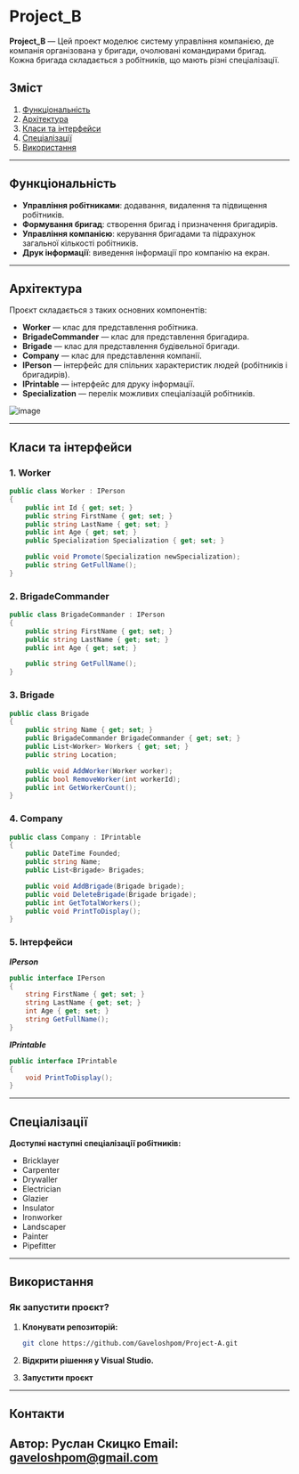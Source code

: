# Project_B

**Project_B** — Цей проект моделює систему управління компанією, де компанія організована у бригади, очолювані командирами бригад. Кожна бригада складається з робітників, що мають різні спеціалізації.

## Зміст

1. [Функціональність](#функціональність)
2. [Архітектура](#архітектура)
3. [Класи та інтерфейси](#класи-та-інтерфейси)
4. [Спеціалізації](#спеціалізації)
5. [Використання](#використання)

---

## Функціональність

- **Управління робітниками**: додавання, видалення та підвищення робітників.
- **Формування бригад**: створення бригад і призначення бригадирів.
- **Управління компанією**: керування бригадами та підрахунок загальної кількості робітників.
- **Друк інформації**: виведення інформації про компанію на екран.

---

## Архітектура

Проєкт складається з таких основних компонентів:

- **Worker** — клас для представлення робітника.
- **BrigadeCommander** — клас для представлення бригадира.
- **Brigade** — клас для представлення будівельної бригади.
- **Company** — клас для представлення компанії.
- **IPerson** — інтерфейс для спільних характеристик людей (робітників і бригадирів).
- **IPrintable** — інтерфейс для друку інформації.
- **Specialization** — перелік можливих спеціалізацій робітників.

![image](https://github.com/user-attachments/assets/1b09748f-6887-41f1-9d39-f2a963b92bf7)


---

## Класи та інтерфейси

### 1. **Worker**

```csharp
public class Worker : IPerson
{
    public int Id { get; set; }
    public string FirstName { get; set; }
    public string LastName { get; set; }
    public int Age { get; set; }
    public Specialization Specialization { get; set; }

    public void Promote(Specialization newSpecialization);
    public string GetFullName();
}
```

### 2. **BrigadeCommander**

```csharp
public class BrigadeCommander : IPerson
{
    public string FirstName { get; set; }
    public string LastName { get; set; }
    public int Age { get; set; }

    public string GetFullName();
}
```

### 3. **Brigade**

```csharp
public class Brigade
{
    public string Name { get; set; }
    public BrigadeCommander BrigadeCommander { get; set; }
    public List<Worker> Workers { get; set; }
    public string Location;

    public void AddWorker(Worker worker);
    public bool RemoveWorker(int workerId);
    public int GetWorkerCount();
}
```

### 4. **Company**

```csharp
public class Company : IPrintable
{
    public DateTime Founded;
    public string Name;
    public List<Brigade> Brigades;

    public void AddBrigade(Brigade brigade);
    public void DeleteBrigade(Brigade brigade);
    public int GetTotalWorkers();
    public void PrintToDisplay();
}
```

### 5. **Інтерфейси**

***IPerson***

```csharp
public interface IPerson
{
    string FirstName { get; set; }
    string LastName { get; set; }
    int Age { get; set; }
    string GetFullName();
}
```

***IPrintable***

```csharp
public interface IPrintable
{
    void PrintToDisplay();
}
```
---
## Спеціалізації
**Доступні наступні спеціалізації робітників:**

* Bricklayer
* Carpenter
* Drywaller
* Electrician
* Glazier
* Insulator
* Ironworker
* Landscaper
* Painter
* Pipefitter
---
## Використання

### Як запустити проєкт?

1. **Клонувати репозиторій:**
   ```bash
   git clone https://github.com/Gaveloshpom/Project-A.git
2. **Відкрити рішення у Visual Studio.**

3. **Запустити проєкт**
---
## Контакти

**Автор:** Руслан Скицко 
**Email:** gaveloshpom@gmail.com
---

